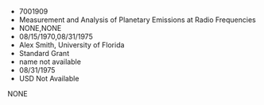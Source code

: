 * 7001909
* Measurement and Analysis of Planetary Emissions at Radio    Frequencies
* NONE,NONE
* 08/15/1970,08/31/1975
* Alex Smith, University of Florida
* Standard Grant
*   name not available
* 08/31/1975
* USD Not Available

NONE